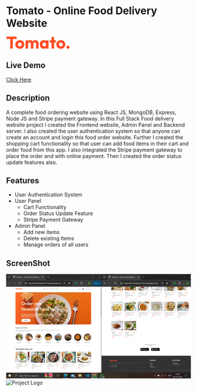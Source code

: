 # Tomato - Online Food Delivery Website 

![Project Logo](frontend/src/assets/logo.png)

## Live Demo

[Click Here](https://food-del-frontend-7rx2.onrender.com)

## Description

A complete food ordering website using React JS, MongoDB, Express, Node JS and Stripe payment gateway. In this Full Stack Food delivery website project I created the Frontend website, Admin Panel and Backend server. 
I also created the user authentication system so that anyone can create an account and login this food order website.
Further I created the shopping cart functionality so that user can add food items in their cart and order food from this app. I also integrated the Stripe payment gateway to place the order and with online payment. Then I created the order status update features also.

## Features

- User Authentication System
- User Panel
  - Cart Functionality
  - Order Status Update Feature
  - Stripe Payment Gateway
- Admin Panel
  - Add new items
  - Delete existing Items
  - Manage orders of all users

## ScreenShot

![Home Page](frontend/src/assets/Screenshot%20(69).png)
<img src="https://github.com/harshguptaclj/food-del/tree/main/frontend/src/assets/Screenshot%20(70).png" alt="Project Logo" width="200" height="200">



